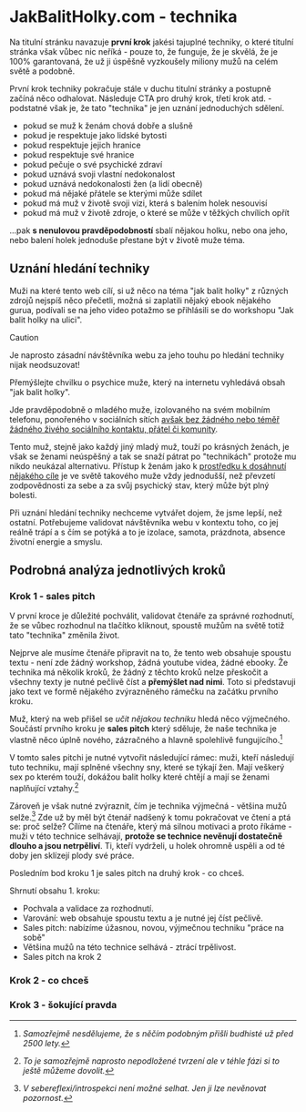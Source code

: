 # JakBalitHolky.com - technika

Na titulní stránku navazuje **první krok** jakési tajuplné techniky, o které titulní stránka však vůbec nic neříká - pouze to, že funguje, že je skvělá, že je 100% garantovaná, že už ji úspěšně vyzkoušely miliony mužů na celém světě a podobně.

První krok techniky pokračuje stále v duchu titulní stránky a postupně začíná něco odhalovat. Následuje CTA pro druhý krok, třetí krok atd. - podstatné však je, že tato "technika" je jen uznání jednoduchých sdělení.

- pokud se muž k ženám chová dobře a slušně
- pokud je respektuje jako lidské bytosti
- pokud respektuje jejich hranice
- pokud respektuje své hranice
- pokud pečuje o své psychické zdraví
- pokud uznává svoji vlastní nedokonalost
- pokud uznává nedokonalosti žen (a lidí obecně)
- pokud má nějaké přátele se kterými může sdílet
- pokud má muž v životě svoji vizi, která s balením holek nesouvisí
- pokud má muž v životě zdroje, o které se může v těžkých chvílích opřít

...pak **s nenulovou pravděpodobností** sbalí nějakou holku, nebo ona jeho, nebo balení holek jednoduše přestane být v životě muže téma.

## Uznání hledání techniky

Muži na které tento web cílí, si už něco na téma "jak balit holky" z různých zdrojů nejspíš něco přečetli, možná si zaplatili nějaký ebook nějakého gurua, podívali se na jeho video potažmo se přihlásili se do workshopu "Jak balit holky na ulici". 

> [!CAUTION]
> Je naprosto zásadní návštěvníka webu za jeho touhu po hledání techniky nijak neodsuzovat!

Přemýšlejte chvilku o psychice muže, který na internetu vyhledává obsah "jak balit holky".

Jde pravděpodobně o mladého muže, izolovaného na svém mobilním telefonu, ponořeného v sociálních sítích [avšak bez žádného nebo téměř žádného živého sociálního kontaktu, přátel či komunity](https://www.google.com/search?q=epidemie+osam%C4%9Blosti). 

Tento muž, stejně jako každý jiný mladý muž, touží po krásných ženách, je však se ženami neúspěšný a tak se snaží pátrat po "technikách" protože mu nikdo neukázal alternativu. Přístup k ženám jako k [prostředku k dosáhnutí nějakého cíle](https://cs.wikipedia.org/wiki/Kategorick%C3%BD_imperativ#:~:text=Jin%C3%A1%20formulace%20zn%C3%AD%3A%20%E2%80%9EJednej%20tak%2C%20abys%20pou%C5%BE%C3%ADval%20lidstv%C3%AD%20jak%20ve%20sv%C3%A9%20osob%C4%9B%2C%20tak%20i%20v%20osob%C4%9B%20ka%C5%BEd%C3%A9ho%20druh%C3%A9ho%20v%C5%BEdy%20z%C3%A1rove%C5%88%20jako%20%C3%BA%C4%8Del%20a%20nikdy%20pouze%20jako%20prost%C5%99edek.%E2%80%9C) je ve světě takového muže vždy jednodušší, než převzetí zodpovědnosti za sebe a za svůj psychický stav, který může být plný bolesti.

Při uznání hledání techniky nechceme vytvářet dojem, že jsme lepší, než ostatní. Potřebujeme validovat návštěvníka webu v kontextu toho, co jej reálně trápí a s čím se potýká a to je izolace, samota, prázdnota, absence životní energie a smyslu.

## Podrobná analýza jednotlivých kroků

### Krok 1 - sales pitch

V první kroce je důležité pochválit, validovat čtenáře za správné rozhodnutí, že se vůbec rozhodnul na tlačítko kliknout, spoustě mužům na světě totiž tato "technika" změnila život.

Nejprve ale musíme čtenáře připravit na to, že tento web obsahuje spoustu textu - není zde žádný workshop, žádná youtube videa, žádné ebooky. Že technika má několik kroků, že žádný z těchto kroků nelze přeskočit a všechny texty je nutné pečlivě číst a **přemýšlet nad nimi**. Toto si představuji jako text ve formě nějakého zvýrazněného rámečku na začátku prvního kroku. 

Muž, který na web přišel se *učit nějakou techniku* hledá něco výjmečného. Součástí prvního kroku je **sales pitch** který sděluje, že naše technika je vlastně něco úplně nového, zázračného a hlavně spolehlivě fungujícího.[^b]

V tomto sales pitchi je nutné vytvořit následující rámec: muži, kteří následují tuto techniku, mají splněné všechny sny, které se týkají žen. Mají veškerý sex po kterém touží, dokážou balit holky které chtějí a mají se ženami naplňující vztahy.[^n]

Zároveň je však nutné zvýraznit, čím je technika výjmečná - většina mužů selže.[^s] Zde už by měl být čtenář nadšený k tomu pokračovat ve čtení a ptá se: proč selže? Cílíme na čtenáře, který má silnou motivaci a proto říkáme - muži v této technice selhávají, **protože se technice nevěnují dostatečně dlouho a jsou netrpěliví**. Ti, kteří vydrželi, u holek ohromně uspěli a od té doby jen sklízejí plody své práce.

Posledním bod kroku 1 je sales pitch na druhý krok - co chceš. 

Shrnutí obsahu 1. kroku:

- Pochvala a validace za rozhodnutí.
- Varování: web obsahuje spoustu textu a je nutné jej číst pečlivě.
- Sales pitch: nabízíme úžasnou, novou, výjmečnou techniku "práce na sobě"
- Většina mužů na této technice selhává - ztrácí trpělivost.
- Sales pitch na krok 2

### Krok 2 - co chceš

### Krok 3 - šokující pravda

[^b]: *Samozřejmě nesdělujeme, že s něčím podobným přišli budhisté už před 2500 lety.*
[^n]: *To je samozřejmě naprosto nepodložené tvrzení ale v téhle fázi si to ještě můžeme dovolit.*
[^s]: *V sebereflexi/introspekci není možné selhat. Jen ji lze nevěnovat pozornost.*